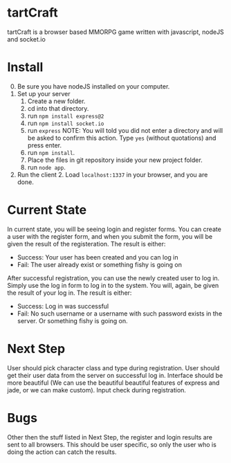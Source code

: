 tartCraft
=========
tartCraft is a browser based MMORPG game written with javascript, nodeJS and socket.io

Install
=======
0.  Be sure you have nodeJS installed on your computer.
1.  Set up your server
	1.  Create a new folder.
	1.  cd into that directory.
	1.  run ```npm install express@2```
	1.  run ```npm install socket.io```
	1.  run ```express```
NOTE: You will told you did not enter a directory and will be asked to confirm this action. Type ```yes``` (without quotations) and press enter.
	1.  run ```npm install```.
	1.  Place the files in git repository inside your new project folder.
	1.  run ```node app```.
2.  Run the client
	2.  Load ```localhost:1337``` in your browser, and you are done.

Current State
=============
In current state, you will be seeing login and register forms. You can create a user with the register form, and when you submit the form, you will be given the result of the registeration. The result is either:
  *  Success: Your user has been created and you can log in
  *  Fail: The user already exist or something fishy is going on

After successful registration, you can use the newly created user to log in. Simply use the log in form to log in to the system. You will, again, be given the result of your log in. The result is either:
  *  Success: Log in was successful
  *  Fail: No such username or a username with such password exists in the server. Or something fishy is going on.


Next Step
=========
User should pick character class and type during registration.
User should get their user data from the server on successful log in.
Interface should be more beautiful (We can use the beautiful beautiful features of express and jade, or we can make custom).
Input check during registration.

Bugs
====
Other then the stuff listed in Next Step, the register and login results are sent to all browsers. This should be user specific, so only the user who is doing the action can catch the results.
